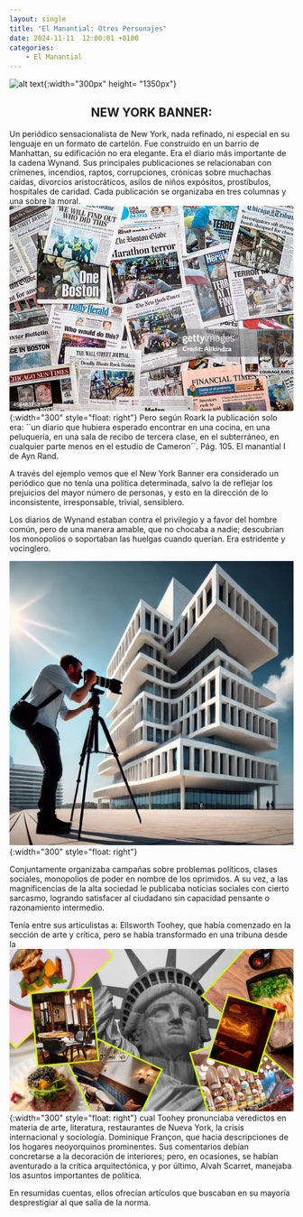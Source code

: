 ```yaml
---
layout: single
title: "El Manantial: Otros Personajes"
date: 2024-11-11  12:00:01 +0100
categories: 
    - El Manantial
---
```

![alt text](</assets/img/el manatial. banner.png>){:width="300px" height= "1350px"} 

<center><h2>NEW YORK BANNER:</h2></center>



Un periódico sensacionalista de New York,  nada refinado, ni especial en su lenguaje en un formato de cartelón. Fue construido en un barrio de Manhattan, su edificación no era elegante.  Era el diario más importante de la cadena Wynand. Sus principales publicaciones se relacionaban con crímenes, incendios, raptos, corrupciones, crónicas sobre muchachas caídas, divorcios aristocráticos, asilos de niños expósitos, prostíbulos, hospitales de caridad. Cada publicación se organizaba en tres columnas y una sobre la moral. ![alt text](</assets/img/periodicos.jpg>){:width="300" style="float: right"} Pero según Roark la publicación solo era: ´´un diario que hubiera esperado encontrar en una cocina, en una peluquería, en una sala de recibo de tercera clase, en el subterráneo, en cualquier parte menos en el estudio de Cameron´´.  Pág. 105.  El manantial I de Ayn Rand.


A través del ejemplo vemos que el New York Banner  era considerado un periódico  que  no tenía  una política determinada, salvo la de reflejar los  prejuicios del mayor número  de  personas, y esto en la dirección de lo inconsistente, irresponsable, trivial, sensiblero. 


Los  diarios de Wynand estaban contra el privilegio y a favor  del hombre común, pero de una manera amable, que no chocaba a nadie; descubrían los monopolios o  soportaban las huelgas cuando querían.  Era estridente y vocinglero.  

![alt text](</assets/img/fotografos.jpg>){:width="300" style="float: right"} 


Conjuntamente organizaba campañas sobre problemas políticos, clases sociales, monopolios de poder en nombre de los oprimidos. A su vez, a las magnificencias de la alta sociedad le publicaba noticias sociales con cierto sarcasmo, logrando satisfacer al ciudadano sin capacidad pensante o razonamiento intermedio.



Tenía entre sus articulistas a: Ellsworth Toohey, que  había comenzado en la sección de arte y  crítica, pero se había transformado en una tribuna  desde la ![alt text](</assets/img/restaurantes.jpg>){:width="300" style="float: right"} 
cual Toohey pronunciaba veredictos en materia de arte, literatura, restaurantes de Nueva York, la crisis internacional y sociología. Dominique Françon, que hacia descripciones de los hogares neoyorquinos prominentes. Sus comentarios debían concretarse a la decoración de interiores; pero, en ocasiones, se habían aventurado a la crítica arquitectónica,  y por último, Alvah Scarret, manejaba los asuntos importantes de  política. 


En resumidas cuentas, ellos ofrecían artículos que buscaban en su mayoría desprestigiar al que salía de la norma.


 
